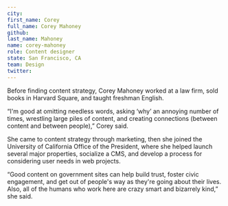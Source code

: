 ```yaml
---
city:
first_name: Corey
full_name: Corey Mahoney
github:
last_name: Mahoney
name: corey-mahoney
role: Content designer
state: San Francisco, CA
team: Design
twitter:
---
```

Before finding content strategy, Corey Mahoney worked at a law firm, sold books in Harvard Square, and taught freshman English. 

“I'm good at omitting needless words, asking ‘why’ an annoying number of times, wrestling large piles of content, and creating connections (between content and between people),” Corey said.

She came to content strategy through marketing, then she joined the University of California Office of the President, where she helped launch several major properties, socialize a CMS, and develop a process for considering user needs in web projects. 

“Good content on government sites can help build trust, foster civic engagement, and get out of people's way as they're going about their lives. Also, all of the humans who work here are crazy smart and bizarrely kind,” she said.
